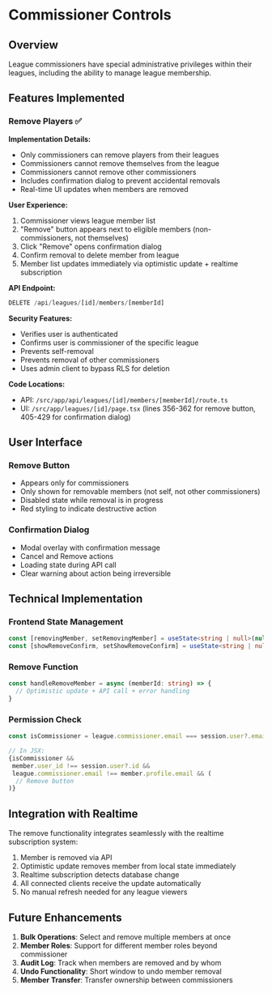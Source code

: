# Commissioner Controls

## Overview
League commissioners have special administrative privileges within their leagues, including the ability to manage league membership.

## Features Implemented

### Remove Players ✅

**Implementation Details:**
- Only commissioners can remove players from their leagues
- Commissioners cannot remove themselves from the league
- Commissioners cannot remove other commissioners
- Includes confirmation dialog to prevent accidental removals
- Real-time UI updates when members are removed

**User Experience:**
1. Commissioner views league member list
2. "Remove" button appears next to eligible members (non-commissioners, not themselves)
3. Click "Remove" opens confirmation dialog
4. Confirm removal to delete member from league
5. Member list updates immediately via optimistic update + realtime subscription

**API Endpoint:**
```typescript
DELETE /api/leagues/[id]/members/[memberId]
```

**Security Features:**
- Verifies user is authenticated
- Confirms user is commissioner of the specific league
- Prevents self-removal
- Prevents removal of other commissioners
- Uses admin client to bypass RLS for deletion

**Code Locations:**
- API: `/src/app/api/leagues/[id]/members/[memberId]/route.ts`
- UI: `/src/app/leagues/[id]/page.tsx` (lines 356-362 for remove button, 405-429 for confirmation dialog)

## User Interface

### Remove Button
- Appears only for commissioners
- Only shown for removable members (not self, not other commissioners)
- Disabled state while removal is in progress
- Red styling to indicate destructive action

### Confirmation Dialog
- Modal overlay with confirmation message
- Cancel and Remove actions
- Loading state during API call
- Clear warning about action being irreversible

## Technical Implementation

### Frontend State Management
```typescript
const [removingMember, setRemovingMember] = useState<string | null>(null)
const [showRemoveConfirm, setShowRemoveConfirm] = useState<string | null>(null)
```

### Remove Function
```typescript
const handleRemoveMember = async (memberId: string) => {
  // Optimistic update + API call + error handling
}
```

### Permission Check
```typescript
const isCommissioner = league.commissioner.email === session.user?.email

// In JSX:
{isCommissioner && 
 member.user_id !== session.user?.id && 
 league.commissioner.email !== member.profile.email && (
  // Remove button
)}
```

## Integration with Realtime

The remove functionality integrates seamlessly with the realtime subscription system:
1. Member is removed via API
2. Optimistic update removes member from local state immediately
3. Realtime subscription detects database change
4. All connected clients receive the update automatically
5. No manual refresh needed for any league viewers

## Future Enhancements

1. **Bulk Operations**: Select and remove multiple members at once
2. **Member Roles**: Support for different member roles beyond commissioner
3. **Audit Log**: Track when members are removed and by whom
4. **Undo Functionality**: Short window to undo member removal
5. **Member Transfer**: Transfer ownership between commissioners